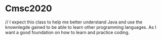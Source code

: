 # Cmsc2020

// I expect this class to help me better understand Java and use the knownlegde gained to be able to learn other programming languages. As I want a good foundation on how to learn and practice coding.  
